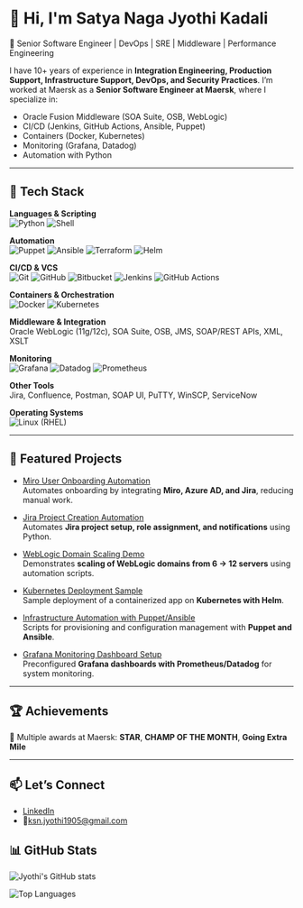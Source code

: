 # 👋 Hi, I'm Satya Naga Jyothi Kadali  

🔹 Senior Software Engineer | DevOps | SRE | Middleware | Performance Engineering  

I have 10+ years of experience in **Integration Engineering, Production Support, Infrastructure Support, DevOps, and Security Practices**. 
I’m worked at Maersk as a **Senior Software Engineer at Maersk**, where I specialize in:  

- Oracle Fusion Middleware (SOA Suite, OSB, WebLogic)  
- CI/CD (Jenkins, GitHub Actions, Ansible, Puppet)  
- Containers (Docker, Kubernetes)  
- Monitoring (Grafana, Datadog)  
- Automation with Python 

---
## 🔧 Tech Stack  

**Languages & Scripting**  
![Python](https://img.shields.io/badge/-Python-blue?logo=python&logoColor=white) 
![Shell](https://img.shields.io/badge/-Shell-black?logo=gnu-bash&logoColor=white)  

**Automation**  
![Puppet](https://img.shields.io/badge/-Puppet-FFAE1A?logo=puppet&logoColor=white) 
![Ansible](https://img.shields.io/badge/-Ansible-EE0000?logo=ansible&logoColor=white) 
![Terraform](https://img.shields.io/badge/-Terraform-623CE4?logo=terraform&logoColor=white) 
![Helm](https://img.shields.io/badge/-Helm-0F1689?logo=helm&logoColor=white)  

**CI/CD & VCS**  
![Git](https://img.shields.io/badge/-Git-F05032?logo=git&logoColor=white) 
![GitHub](https://img.shields.io/badge/-GitHub-181717?logo=github&logoColor=white) 
![Bitbucket](https://img.shields.io/badge/-Bitbucket-0052CC?logo=bitbucket&logoColor=white) 
![Jenkins](https://img.shields.io/badge/-Jenkins-D24939?logo=jenkins&logoColor=white) 
![GitHub Actions](https://img.shields.io/badge/-GitHub%20Actions-2088FF?logo=github-actions&logoColor=white)  

**Containers & Orchestration**  
![Docker](https://img.shields.io/badge/-Docker-2496ED?logo=docker&logoColor=white) 
![Kubernetes](https://img.shields.io/badge/-Kubernetes-326CE5?logo=kubernetes&logoColor=white)  

**Middleware & Integration**  
Oracle WebLogic (11g/12c), SOA Suite, OSB, JMS, SOAP/REST APIs, XML, XSLT  

**Monitoring**  
![Grafana](https://img.shields.io/badge/-Grafana-F46800?logo=grafana&logoColor=white) 
![Datadog](https://img.shields.io/badge/-Datadog-632CA6?logo=datadog&logoColor=white) 
![Prometheus](https://img.shields.io/badge/-Prometheus-E6522C?logo=prometheus&logoColor=white)  

**Other Tools**  
Jira, Confluence, Postman, SOAP UI, PuTTY, WinSCP, ServiceNow  

**Operating Systems**  
![Linux](https://img.shields.io/badge/-Linux-FCC624?logo=linux&logoColor=black) (RHEL)  


---
## 📌 Featured Projects  

- [Miro User Onboarding Automation](https://github.com/jyothi-k19/miro-onboarding)  
   Automates onboarding by integrating **Miro, Azure AD, and Jira**, reducing manual work.  

- [Jira Project Creation Automation](https://github.com/jyothi-k19/jira-project-automation)  
   Automates **Jira project setup, role assignment, and notifications** using Python.  

- [WebLogic Domain Scaling Demo](https://github.com/jyothi-k19/weblogic-scaling-demo)  
   Demonstrates **scaling of WebLogic domains from 6 → 12 servers** using automation scripts.  

- [Kubernetes Deployment Sample](https://github.com/jyothi-k19/k8s-deployment-sample)  
   Sample deployment of a containerized app on **Kubernetes with Helm**.  

- [Infrastructure Automation with Puppet/Ansible](https://github.com/jyothi-k19/infra-automation)  
   Scripts for provisioning and configuration management with **Puppet and Ansible**.  

- [Grafana Monitoring Dashboard Setup](https://github.com/jyothi-k19/monitoring-dashboards)  
   Preconfigured **Grafana dashboards with Prometheus/Datadog** for system monitoring.  
---

## 🏆 Achievements
🏅 Multiple awards at Maersk: **STAR**, **CHAMP OF THE MONTH**, **Going Extra Mile**  

---

## 📫 Let’s Connect
- [LinkedIn](https://www.linkedin.com/in/jyothi-kadali/)  
- 📧ksn.jyothi1905@gmail.com

## 📊 GitHub Stats  

![Jyothi's GitHub stats](https://github-readme-stats.vercel.app/api?username=jyothi-k19&show_icons=true&theme=default)  

![Top Languages](https://github-readme-stats.vercel.app/api/top-langs/?username=jyothi-k19&layout=compact&theme=default)  
